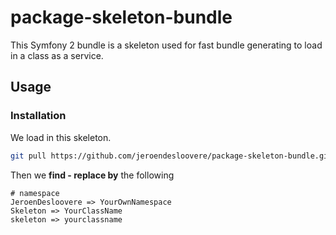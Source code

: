 # package-skeleton-bundle

This Symfony 2 bundle is a skeleton used for fast bundle generating to load in a class as a service.

## Usage

### Installation

We load in this skeleton.

```bash
git pull https://github.com/jeroendesloovere/package-skeleton-bundle.git
```

Then we **find - replace by** the following

```
# namespace
JeroenDesloovere => YourOwnNamespace
Skeleton => YourClassName
skeleton => yourclassname
```
